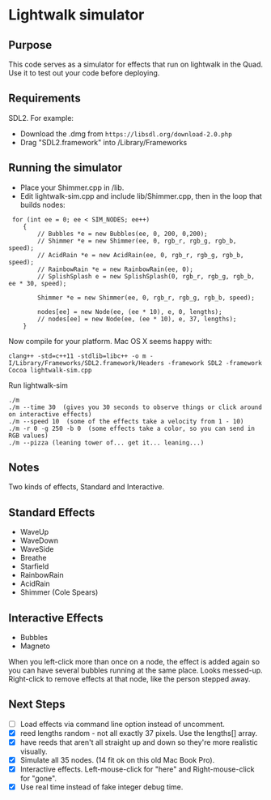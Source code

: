 # Lightwalk simulator

## Purpose

This code serves as a simulator for effects that run on lightwalk in the Quad.  Use it to test out your code before deploying.

## Requirements

SDL2. For example:
- Download the .dmg from  ```https://libsdl.org/download-2.0.php```
- Drag "SDL2.framework" into /Library/Frameworks

## Running the simulator

- Place your Shimmer.cpp in /lib. 
- Edit lightwalk-sim.cpp and include lib/Shimmer.cpp, then in the loop that builds nodes:

```
 for (int ee = 0; ee < SIM_NODES; ee++)
    {
        // Bubbles *e = new Bubbles(ee, 0, 200, 0,200);
        // Shimmer *e = new Shimmer(ee, 0, rgb_r, rgb_g, rgb_b, speed);
        // AcidRain *e = new AcidRain(ee, 0, rgb_r, rgb_g, rgb_b, speed);
        // RainbowRain *e = new RainbowRain(ee, 0);
        // SplishSplash e = new SplishSplash(0, rgb_r, rgb_g, rgb_b, ee * 30, speed);

        Shimmer *e = new Shimmer(ee, 0, rgb_r, rgb_g, rgb_b, speed);

        nodes[ee] = new Node(ee, (ee * 10), e, 0, lengths);
        // nodes[ee] = new Node(ee, (ee * 10), e, 37, lengths);
    }
```

Now compile for your platform.
Mac OS X seems happy with:
```
clang++ -std=c++11 -stdlib=libc++ -o m -I/Library/Frameworks/SDL2.framework/Headers -framework SDL2 -framework Cocoa lightwalk-sim.cpp
```


Run lightwalk-sim
```
./m
./m --time 30  (gives you 30 seconds to observe things or click around on interactive effects)
./m --speed 10  (some of the effects take a velocity from 1 - 10)
./m -r 0 -g 250 -b 0  (some effects take a color, so you can send in RGB values)
./m --pizza (leaning tower of... get it... leaning...)
```

## Notes

Two kinds of effects, Standard and Interactive.

## Standard Effects

- WaveUp
- WaveDown
- WaveSide
- Breathe
- Starfield
- RainbowRain
- AcidRain
- Shimmer (Cole Spears)

## Interactive Effects

- Bubbles
- Magneto

When you left-click more than once on a node, the effect is added again so you can have several bubbles
running at the same place.  Looks messed-up.  
Right-click to remove effects at that node, like the person stepped away.

## Next Steps

- [ ] Load effects via command line option instead of uncomment.
- [x] reed lengths random - not all exactly 37 pixels. Use the lengths[] array.
- [x] have reeds that aren't all straight up and down so they're more realistic visually.
- [x] Simulate all 35 nodes. (14 fit ok on this old Mac Book Pro).
- [x] Interactive effects.  Left-mouse-click for "here" and Right-mouse-click for "gone".
- [x] Use real time instead of fake integer debug time.
